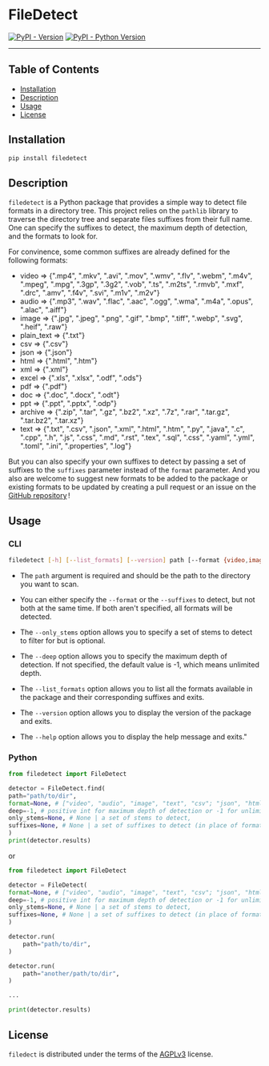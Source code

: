 # FileDetect

[![PyPI - Version](https://img.shields.io/pypi/v/filedetect.svg)](https://pypi.org/project/filedetect)
[![PyPI - Python Version](https://img.shields.io/pypi/pyversions/filedetect.svg)](https://pypi.org/project/filedetect)

-----

## Table of Contents

- [Installation](#installation)
- [Description](#description)
- [Usage](#usage)
- [License](#license)

## Installation

```bash
pip install filedetect
```

## Description
`filedetect` is a Python package that provides a simple way to detect file formats in a directory tree. 
This project relies on the `pathlib` library to traverse the directory tree and separate files suffixes from their full name.
One can specify the suffixes to detect, the maximum depth of detection, and the formats to look for.

For convinence, some common suffixes are already defined for the following formats:
- video => {".mp4", ".mkv", ".avi", ".mov", ".wmv", ".flv", ".webm", ".m4v", ".mpeg", ".mpg", ".3gp", ".3g2", ".vob", ".ts", ".m2ts", ".rmvb", ".mxf", ".drc", ".amv", ".f4v", ".svi", ".m1v", ".m2v"}
- audio => {".mp3", ".wav", ".flac", ".aac", ".ogg", ".wma", ".m4a", ".opus", ".alac", ".aiff"}
- image => {".jpg", ".jpeg", ".png", ".gif", ".bmp", ".tiff", ".webp", ".svg", ".heif", ".raw"}
- plain_text => {".txt"}
- csv => {".csv"}
- json => {".json"}
- html => {".html", ".htm"}
- xml => {".xml"}
- excel => {".xls", ".xlsx", ".odf", ".ods"}
- pdf => {".pdf"}
- doc => {".doc", ".docx", ".odt"}
- ppt => {".ppt", ".pptx", ".odp"}
- archive => {".zip", ".tar", ".gz", ".bz2", ".xz", ".7z", ".rar", ".tar.gz", ".tar.bz2", ".tar.xz"}
- text => {".txt", ".csv", ".json", ".xml", ".html", ".htm", ".py", ".java", ".c", ".cpp", ".h", ".js", ".css", ".md", ".rst", ".tex", ".sql", ".css", ".yaml", ".yml", ".toml", ".ini", ".properties", ".log"}

But you can also specify your own suffixes to detect by passing a set of suffixes to the `suffixes` parameter instead of the `format` parameter.
And you also are welcome to suggest new formats to be added to the package or existing formats to be updated by creating a pull request or an issue on the [GitHub repository](https://github.com/Marceau-h/filedetect/) !

## Usage
### CLI
```bash
filedetect [-h] [--list_formats] [--version] path [--format {video,image,audio,plain_text,csv,json,html,xml,excel,pdf,doc,ppt,archive,text,all,}] [--deep int] [--only_stems stem1,stem2] [--suffixes sfx1,sfx2]
```

- The `path` argument is required and should be the path to the directory you want to scan.

- You can either specify the `--format` or the `--suffixes` to detect, but not both at the same time. If both aren't specified, all formats will be detected.
- The `--only_stems` option allows you to specify a set of stems to detect to filter for but is optional.
- The `--deep` option allows you to specify the maximum depth of detection. If not specified, the default value is -1, which means unlimited depth.

- The `--list_formats` option allows you to list all the formats available in the package and their corresponding suffixes and exits.
- The `--version` option allows you to display the version of the package and exits.
- The `--help` option allows you to display the help message and exits."


### Python
```python
from filedetect import FileDetect

detector = FileDetect.find(
path="path/to/dir",
format=None, # ["video", "audio", "image", "text", "csv"; "json", "html"] | None for all formats
deep=-1, # positive int for maximum depth of detection or -1 for unlimited
only_stems=None, # None | a set of stems to detect,
suffixes=None, # None | a set of suffixes to detect (in place of format),
)
print(detector.results)
```

or 


```python
from filedetect import FileDetect

detector = FileDetect(
format=None, # ["video", "audio", "image", "text", "csv"; "json", "html"] | None for all formats
deep=-1, # positive int for maximum depth of detection or -1 for unlimited
only_stems=None, # None | a set of stems to detect,
suffixes=None, # None | a set of suffixes to detect (in place of format),
)

detector.run(
    path="path/to/dir",
)

detector.run(
    path="another/path/to/dir",
)

...

print(detector.results)
```


## License

`filedect` is distributed under the terms of the [AGPLv3](https://www.gnu.org/licenses/agpl-3.0.html) license.
